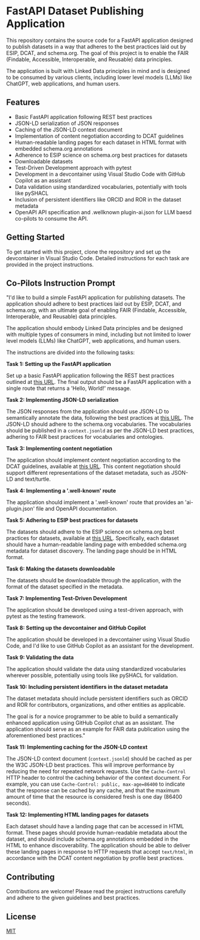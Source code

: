 # FastAPI Dataset Publishing Application

This repository contains the source code for a FastAPI application designed to publish datasets in a way that adheres to the best practices laid out by ESIP, DCAT, and schema.org. The goal of this project is to enable the FAIR (Findable, Accessible, Interoperable, and Reusable) data principles. 

The application is built with Linked Data principles in mind and is designed to be consumed by various clients, including lower level models (LLMs) like ChatGPT, web applications, and human users.

## Features

- Basic FastAPI application following REST best practices
- JSON-LD serialization of JSON responses
- Caching of the JSON-LD context document
- Implementation of content negotiation according to DCAT guidelines
- Human-readable landing pages for each dataset in HTML format with embedded schema.org annotations
- Adherence to ESIP science on schema.org best practices for datasets
- Downloadable datasets
- Test-Driven Development approach with pytest
- Development in a devcontainer using Visual Studio Code with GitHub Copilot as an assistant
- Data validation using standardized vocabularies, potentially with tools like pySHACL
- Inclusion of persistent identifiers like ORCID and ROR in the dataset metadata
- OpenAPI API specification and .wellknown plugin-ai.json for LLM baesd co-pilots to consume the API.

## Getting Started

To get started with this project, clone the repository and set up the devcontainer in Visual Studio Code. Detailed instructions for each task are provided in the project instructions. 

## Co-Pilots Instruction Prompt
"I'd like to build a simple FastAPI application for publishing datasets. The application should adhere to best practices laid out by ESIP, DCAT, and schema.org, with an ultimate goal of enabling FAIR (Findable, Accessible, Interoperable, and Reusable) data principles.

The application should embody Linked Data principles and be designed with multiple types of consumers in mind, including but not limited to lower level models (LLMs) like ChatGPT, web applications, and human users.

The instructions are divided into the following tasks:

**Task 1: Setting up the FastAPI application**

Set up a basic FastAPI application following the REST best practices outlined at [this URL](https://learn.microsoft.com/en-us/azure/architecture/best-practices/api-design). The final output should be a FastAPI application with a single route that returns a 'Hello, World!' message.

**Task 2: Implementing JSON-LD serialization**

The JSON responses from the application should use JSON-LD to semantically annotate the data, following the best practices at [this URL](https://w3c.github.io/json-ld-bp/). The JSON-LD should adhere to the schema.org vocabularies. The vocabularies should be published in a `context.jsonld` as per the JSON-LD best practices, adhering to FAIR best practices for vocabularies and ontologies.

**Task 3: Implementing content negotiation**

The application should implement content negotiation according to the DCAT guidelines, available at [this URL](https://www.w3.org/TR/dx-prof-conneg/). This content negotiation should support different representations of the dataset metadata, such as JSON-LD and text/turtle.

**Task 4: Implementing a '.well-known' route**

The application should implement a '.well-known' route that provides an 'ai-plugin.json' file and OpenAPI documentation.

**Task 5: Adhering to ESIP best practices for datasets**

The datasets should adhere to the ESIP science on schema.org best practices for datasets, available at [this URL](https://raw.githubusercontent.com/ESIPFed/science-on-schema.org/master/guides/Dataset.md). Specifically, each dataset should have a human-readable landing page with embedded schema.org metadata for dataset discovery. The landing page should be in HTML format.

**Task 6: Making the datasets downloadable**

The datasets should be downloadable through the application, with the format of the dataset specified in the metadata.

**Task 7: Implementing Test-Driven Development**

The application should be developed using a test-driven approach, with pytest as the testing framework.

**Task 8: Setting up the devcontainer and GitHub Copilot**

The application should be developed in a devcontainer using Visual Studio Code, and I'd like to use GitHub Copilot as an assistant for the development.

**Task 9: Validating the data**

The application should validate the data using standardized vocabularies wherever possible, potentially using tools like pySHACL for validation.

**Task 10: Including persistent identifiers in the dataset metadata**

The dataset metadata should include persistent identifiers such as ORCID and ROR for contributors, organizations, and other entities as applicable.

The goal is for a novice programmer to be able to build a semantically enhanced application using GitHub Copilot chat as an assistant. The application should serve as an example for FAIR data publication using the aforementioned best practices."

**Task 11: Implementing caching for the JSON-LD context**

The JSON-LD context document (`context.jsonld`) should be cached as per the W3C JSON-LD best practices. This will improve performance by reducing the need for repeated network requests. Use the `Cache-Control` HTTP header to control the caching behavior of the context document. For example, you can use `Cache-Control: public, max-age=86400` to indicate that the response can be cached by any cache, and that the maximum amount of time that the resource is considered fresh is one day (86400 seconds).

**Task 12: Implementing HTML landing pages for datasets**

Each dataset should have a landing page that can be accessed in HTML format. These pages should provide human-readable metadata about the dataset, and should include schema.org annotations embedded in the HTML to enhance discoverability. The application should be able to deliver these landing pages in response to HTTP requests that accept `text/html`, in accordance with the DCAT content negotiation by profile best practices.


## Contributing

Contributions are welcome! Please read the project instructions carefully and adhere to the given guidelines and best practices.

## License

[MIT](https://choosealicense.com/licenses/mit/)
